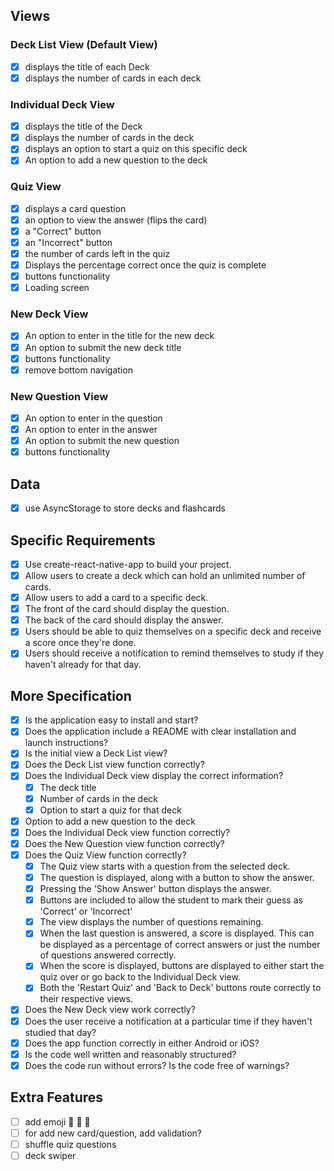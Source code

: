 ## Views

### Deck List View (Default View)

- [x] displays the title of each Deck
- [x] displays the number of cards in each deck

### Individual Deck View

- [x] displays the title of the Deck
- [x] displays the number of cards in the deck
- [x] displays an option to start a quiz on this specific deck
- [x] An option to add a new question to the deck

### Quiz View

- [x] displays a card question
- [x] an option to view the answer (flips the card)
- [x] a "Correct" button
- [x] an "Incorrect" button
- [x] the number of cards left in the quiz
- [x] Displays the percentage correct once the quiz is complete
- [x] buttons functionality
- [x] Loading screen

### New Deck View

- [x] An option to enter in the title for the new deck
- [x] An option to submit the new deck title
- [x] buttons functionality
- [x] remove bottom navigation

### New Question View

- [x] An option to enter in the question
- [x] An option to enter in the answer
- [x] An option to submit the new question
- [x] buttons functionality

## Data

- [x] use AsyncStorage to store decks and flashcards

## Specific Requirements

- [x] Use create-react-native-app to build your project.
- [x] Allow users to create a deck which can hold an unlimited number of cards.
- [x] Allow users to add a card to a specific deck.
- [x] The front of the card should display the question.
- [x] The back of the card should display the answer.
- [x] Users should be able to quiz themselves on a specific deck and receive a score once they're done.
- [x] Users should receive a notification to remind themselves to study if they haven't already for that day.

## More Specification

- [x] Is the application easy to install and start?
- [x] Does the application include a README with clear installation and launch instructions?
- [x] Is the initial view a Deck List view?
- [x] Does the Deck List view function correctly?
- [x] Does the Individual Deck view display the correct information?
  - [x] The deck title
  - [x] Number of cards in the deck
  - [x] Option to start a quiz for that deck
- [x] Option to add a new question to the deck
- [x] Does the Individual Deck view function correctly?
- [x] Does the New Question view function correctly?
- [x] Does the Quiz View function correctly?
  - [x] The Quiz view starts with a question from the selected deck.
  - [x] The question is displayed, along with a button to show the answer.
  - [x] Pressing the 'Show Answer' button displays the answer.
  - [x] Buttons are included to allow the student to mark their guess as 'Correct' or 'Incorrect'
  - [x] The view displays the number of questions remaining.
  - [x] When the last question is answered, a score is displayed. This can be displayed as a percentage of correct answers or just the number of questions answered correctly.
  - [x] When the score is displayed, buttons are displayed to either start the quiz over or go back to the Individual Deck view.
  - [x] Both the 'Restart Quiz' and 'Back to Deck' buttons route correctly to their respective views.
- [x] Does the New Deck view work correctly?
- [x] Does the user receive a notification at a particular time if they haven't studied that day?
- [x] Does the app function correctly in either Android or iOS?
- [x] Is the code well written and reasonably structured?
- [x] Does the code run without errors? Is the code free of warnings?

## Extra Features

- [ ] add emoji 🤩 🤩 🤩
- [ ] for add new card/question, add validation?
- [ ] shuffle quiz questions
- [ ] deck swiper
